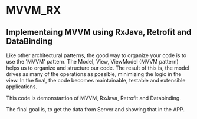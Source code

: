 # MVVM_RX
## Implementaing MVVM using RxJava, Retrofit and DataBinding ##

Like other architectural patterns, the good way to organize your code is to use the 'MVVM' pattern. The Model, View, ViewModel (MVVM pattern) helps us to organize and structure our code. The result of this is, the model drives as many of the operations as possible, minimizing the logic in the view. In the final, the code becomes maintainable, testable and extensible applications.

This code is demonstartion of MVVM, RxJava, Retrofit and Databinding.

The final goal is, to get the data from Server and showing that in the APP.
